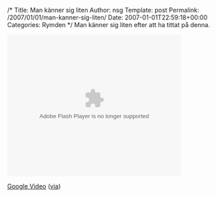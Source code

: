 /*
 Title: Man känner sig liten
 Author: nsg
 Template: post
 Permalink: /2007/01/01/man-kanner-sig-liten/
 Date: 2007-01-01T22:59:18+00:00
 Categories: Rymden
*/
Man känner sig liten efter att ha tittat på denna.

<embed style="width:400px; height:326px;" id="VideoPlayback" type="application/x-shockwave-flash" src="http://video.google.com/googleplayer.swf?docId=-3974466981713172831&#038;hl=en" flashvars="">
</embed>

  
[Google Video][1] ([via][2])

<small></small>

 [1]: http://video.google.com/videoplay?docid=-3974466981713172831
 [2]: http://www.smidigt.se/var-lilla-jord-video/2591/